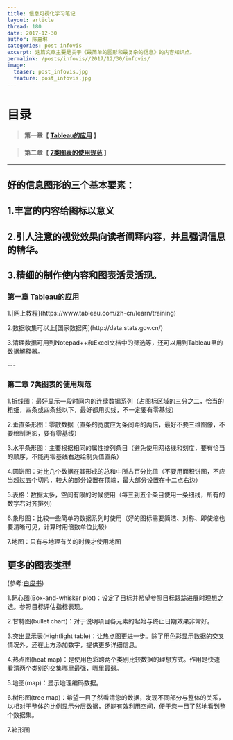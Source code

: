 ```yaml
---
title: 信息可视化学习笔记
layout: article
thread: 180
date: 2017-12-30
author: 陈嘉琳
categories: post infovis
excerpt: 这篇文章主要是关于《最简单的图形和最复杂的信息》的内容知识点。
permalink: /posts/infovis//2017/12/30/infovis/
image:
  teaser: post_infovis.jpg
  feature: post_infovis.jpg
---
```


# 目录
>
>#### 第一章【 [Tableau的应用](#chapter1) 】


>
>#### 第二章【 [7类图表的使用规范](#chapter2) 】



---
 ## 好的信息图形的三个基本要素：
 
 ## 1.丰富的内容给图标以意义
 
 ## 2.引人注意的视觉效果向读者阐释内容，并且强调信息的精华。
 
 ## 3.精细的制作使内容和图表活灵活现。
<h3 id="chapter1">第一章 Tableau的应用</h3>
<p>1.[网上教程](https://www.tableau.com/zh-cn/learn/training)</p>
<p>2.数据收集可以上[国家数据网](http://data.stats.gov.cn/)</p>
<p>3.清理数据可用到Notepad++和Excel文档中的筛选等，还可以用到Tableau里的数据解释器。</p>
---

<h3 id="chapter2">第二章 7类图表的使用规范</h3>
<p>1.折线图：最好显示一段时间内的连续数据系列（占图标区域的三分之二，恰当的粗细，四条或四条线以下，最好都用实线，不一定要有零基线）</p>
<p>2.垂直条形图：零散数据（直条的宽度应为条间距的两倍，最好不要三维图像，不要绘制阴影，要有零基线）</p>
<p>3.水平条形图：主要根据相同的属性排列条目（避免使用网格线和刻度，要有恰当的顺序，不能再零基线右边绘制负值直条）</p>
<p>4.圆饼图：对比几个数据在其形成的总和中所占百分比值（不要用面积饼图，不应当超过五个切片，较大的部分设置在顶端，最大部分设置在十二点右边）</p>
<p>5.表格：数据太多，空间有限的时候使用（每三到五个条目使用一条细线，所有的数字右对齐排列)</p>
<p>6.象形图：比较一些简单的数据系列时使用（好的图标需要简洁、对称、即使缩也要清晰可见，计算时用倍数单位比较）</p>
<p>7.地图：只有与地理有关的时候才使用地图</p>

## 更多的图表类型
(参考:[白皮书](https://www.tableau.com/sites/default/files/media/Whitepapers/which_chart_v6_chs.pdf))

<p>1.靶心图(Box-and-whisker plot)：设定了目标并希望参照目标跟踪进展时理想之选。参照目标评估指标表现。</p>
<p>2.甘特图(bullet chart)：对于说明项目各元素的起始与终止日期效果非常好。</p>
<p>3.突出显示表(Hightlight table)：让热点图更进一步。除了用色彩显示数据的交叉情况外，还在上方添加数字，提供更多详细信息。</p>
<p>4.热点图(heat map)：是使用色彩跨两个类别比较数据的理想方式。作用是快速看清两个类别的交集哪里最强，哪里最弱。</p>
<p>5.地图(map)：显示地理编码数据。</p>
<p>6.树形图(tree map)：希望一目了然看清您的数据，发现不同部分与整体的关系，以相对于整体的比例显示分层数据，还能有效利用空间，便于您一目了然地看到整个数据集。</p>
<p>7.箱形图</p>




